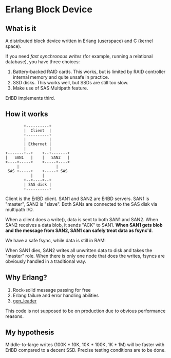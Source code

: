Erlang Block Device
===================

What is it
----------

A distributed block device written in Erlang (userspace) and C (kernel space).

If you need *fast synchronous writes* (for example, running a relational database), you have three choices:

1. Battery-backed RAID cards. This works, but is limited by RAID controller internal memory and quite unsafe in practice.
1. SSD disks. This works well, but SSDs are still too slow.
1. Make use of SAS Multipath feature.

ErlBD implements third.

How it works
------------
            +----------+
            |  Client  |
            +----------+
            |          |
            | Ethernet |
            |          |
    +-------+--+    +--+-------+
    |   SAN1   |    |   SAN2   |
    +----+-----+    +-----+----+
         |                |
     SAS +-----+    +-----+ SAS
               |    |
            +--+----+--+
            | SAS disk |
            +----------+

Client is the ErlBD client. SAN1 and SAN2 are ErlBD servers. SAN1 is "master",
SAN2 is "slave". Both SANs are connected to the SAS disk via multipath I/O.

When a client does a write(), data is sent to both SAN1 and SAN2. When SAN2
receives a data blob, it sends "ACK" to SAN1. **When SAN1 gets blob and the
message from SAN2, SAN1 can safely treat data as fsync'd**.

We have a safe fsync, while data is still in RAM!

When SAN1 dies, SAN2 writes all unwritten data to disk and takes the "master" role. When there is only one node that does the writes, fsyncs are obviously handled in a traditional way.

Why Erlang?
-----------

1. Rock-solid message passing for free
1. Erlang failure and error handling abilities
1. [gen_leader](http://groups.google.com/group/erlang-programming/browse_thread/thread/5f502cccff0b1fa2/f1a28a5c9f69bcad?#f1a28a5c9f69bcad)

This code is not supposed to be on production due to obvious performance reasons.

My hypothesis
-------------

Middle-to-large writes (100K * 10K, 10K * 100K, 1K * 1M) will be faster with ErlBD compared to a decent SSD. Precise testing conditions are to be done.

